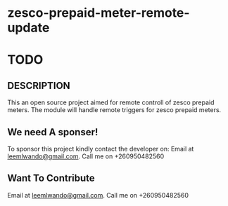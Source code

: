 # zesco-prepaid-meter-remote-update

# TODO

## DESCRIPTION

This an open source project aimed for remote controll of zesco prepaid meters.
The module will handle remote triggers for zesco prepaid meters.

## We need A sponser!
To sponsor this project kindly contact the developer on: 
Email at  [leemlwando@gmail.com](leemlwando@gmail.com).
Call me on +260950482560

## Want To Contribute

Email at  [leemlwando@gmail.com](leemlwando@gmail.com).
Call me on +260950482560
